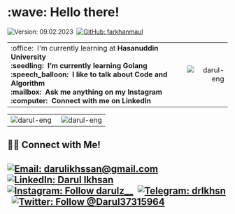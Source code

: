 <h1 align="left" id="macropower-title">:wave: Hello there!</h1>

![Version: 09.02.2023](https://img.shields.io/badge/version-25.12.2022-informational)&nbsp;
[![GitHub: farkhanmaul](https://img.shields.io/github/followers/darul-eng?label=follow&style=social)](https://github.com/darul-eng)&nbsp;


<table>
<tr>
<td align="left">
 :office: &nbsp;I'm currently learning at <b>Hasanuddin University<b>
<br> :seedling: &nbsp;I’m currently learning <b>Golang<b>
<br> :speech_balloon: &nbsp;I like to talk about <b>Code<b> and <b>Algorithm<b>
<br> :mailbox: &nbsp;Ask me anything on my <b>Instagram<b>
<br> :computer: &nbsp;Connect with me on <b>LinkedIn<b>
</td>
<td align="right">
<a href="#darul-eng-title">
  <img src="https://github-readme-stats.vercel.app/api?username=darul-eng&show_icons=true&theme=react&border_color=61dafb&hide_border=true" alt="darul-eng" align="right"/>
</a>
</td>
</tr>
</table>

<table>
  <tr>
    <td align="left">
   <a href="#darul-eng-title">
      <img src="https://github-readme-stats.vercel.app/api/top-langs/?username=darul-eng&hide=c%23,powershell,Mathematica,Ruby,Objective-C,Objective-C%2b%2b,Cuda&title_color=61dafb&text_color=ffffff&icon_color=61dafb&bg_color=20232a&langs_count=8&layout=compact&border_color=61dafb&hide_border=true" alt="darul-eng" align="left"/>
    </a>
    </td>
    <td align="right">
    <a href="#darul-eng-title">
      <img src="https://github-readme-streak-stats.herokuapp.com/?user=darul-eng&theme=react&border=61dafb&hide_border=true" alt="darul-eng" align="right"/>
    </a>
    </td>
  </tr>
</table>

<!---
darul-eng/darul-eng is a ✨ special ✨ repository because its `README.md` (this file) appears on your GitHub profile.
You can click the Preview link to take a look at your changes.
--->

## 🤝🏻 Connect with Me!
[![Email: darulikhssan@gmail.com](https://img.shields.io/badge/-darulikhssan@gmail.com-D14836?style=flat&logo=Gmail&logoColor=white)](mailto:darulikhssan@gmail.com)
[![LinkedIn: Darul Ikhsan](https://img.shields.io/badge/-LinkedIn-blue?style=flat&logo=Linkedin&logoColor=white&link=https://www.linkedin.com/in/darul-ikhsan/)](https://www.linkedin.com/in/darul-ikhsan/)&nbsp;
[![Instagram: Follow darulz__](https://img.shields.io/badge/-Instagram-E4405F?style=flat&logo=Instagram&logoColor=white)](https://www.instagram.com/darulz__)&nbsp;
[![Telegram: drlkhsn](https://img.shields.io/badge/-Telegram-grey?style=flat&logo=Telegram&logoColor=white&link=https://t.me/drlkhsn)](https://t.me/drlkhsn)&nbsp;
[![Twitter: Follow @Darul37315964](https://img.shields.io/twitter/follow/Darul37315964?style=social)](https://twitter.com/Darul37315964)
---
